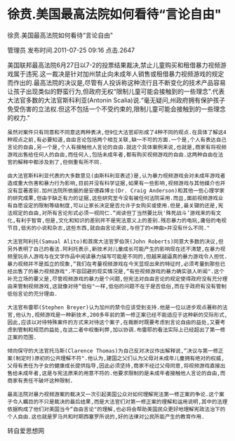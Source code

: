 # 徐贲.美国最高法院如何看待“言论自由"  
徐贲.美国最高法院如何看待“言论自由"

管理员 发布时间.2011-07-25 09:16  点击.2647



  美国联邦最高法院6月27日以7-2的投票结果裁决,禁止儿童购买和租借暴力视频游戏属于违宪.这一裁决是针对加州禁止向未成年人销售或租借暴力视频游戏的规定而作出的.最高法院的决议是,尽管有人投诉称这种流行且不断变化的技术产品容易让孩子出现类似的野蛮行为,但政府无权“限制儿童可能会接触到的一些理念".代表大法官多数的大法官斯科利亚(Antonin Scalia)说.“毫无疑问,州政府拥有保护孩子免受伤害的立法权.但这不包括一个不受约束的,限制儿童可能会接触到的一些理念的权力."

    虽然对案件只有同意和不同意这两种表决,但9位大法官却形成了4种不同的观点.在具体了解这4种观点之前,有必要知道,自由言论包括两个相互关联,缺一不可的方面.一个是,个人有表达自己言论的自由,另一个是,个人有接触他人言论的自由.就这个具体案例来说,也就是,商家有将视频游戏出售给任何人的自由,而任何人,包括未成年者,都有购买视频游戏的自由.这两种自由在法官的解释中都涉及到了,但侧重有所不同.

    由大法官斯科利亚代表的大多数意见(由斯科利亚表述)是,认为暴力视频游戏会对未成年游戏者造成重大伤害和暴力行为影响,目前并没有科学证据,如果有一些影响,视频游戏与其他媒介也并没有显著差别.加州法院所依据的是安德森博士(Dr. Craig Anderson)和其他一些心理学家的研究成果,但由于缺乏有力的证据,这些研究至今没有被任何法院采用.而且,面前视频游戏业有自愿设定的限制等级制度,可以让家长决定是否允许子女购买或使用.但是,最关键的还是,宪法规定的自由,对所有言论形式必须一视同仁.“阅读但丁当然要比玩'殊死战斗’游戏来的有文化,有利于智育,但是,文化和知识的差别并不是宪法意义上的差别.残忍暴力的电玩,庸俗的电视节目,低劣的小说和杂志,这些东西,就自由言论来说,与但丁的<神曲>并没有什么不同."

    大法官阿利托(Samual Alito)和首席大法官罗伯茨(John Roberts)同意大多数的决议,但另外表明了自己的看法.阿利托表示,新技术对儿童成长可能产生的影响现在还不清楚,在暴力视频里玩杀人游戏与在文学作品中阅读暴力描写可能是不同的,但越来越逼真的暴力游戏令人担忧.暴力视频并不是孤立的现象,“我们在考量视频游戏在今天显现出来的特征时,必须考量到那些已经出售了的暴力视频游戏".不容回避的现实情况是,“有些视频游戏的暴力确实骇人听闻".这个补充立场的要义是,尽管视频游戏的暴力是个问题,但宪法对自由言论的规定使得政府没有充分理由来管制视频游戏,这就像对待“低俗"一样,低俗的问题不在于是否低俗,而在于政府有没有管制低俗言论的充分理由.

    大法官布雷耶(Stephen Breyer)认为加州的禁令应该受到支持.他是一位以进步观点著称的法官,他认为,视频游戏是一种新技术,200多年前的第一修正案已经不能适应于这种新的交际形式,因此,应该以对待特殊案件的方式来对待这个案子,在裁断时既要考虑到言论自由的益处,又要考虑到管制和规范的益处,在这二者中权衡利弊,加以协调.布雷耶的看法实际上已经超出了第一修正案的范围.

    倾向保守的大法官托马斯(Clarence Thomas)为自己反对决议作出解释说,“决议与第一修正案(制定时)原初的公共理解不符".他认为,建国之父们认为父母对未成年儿童拥有绝对的权威,父母有责任为子女的健康成长提供指导,因此必须坚持,商家不经过父母同意,将视频游戏直接出售给未成年者,这是与宪法原来的用意不符的.他要求限制的是未成年者接触他人言论的自由,而商家有责任不破坏这种限制.

    最高法院对暴力视频游案的裁决又一次引起美国公众对如何理解宪法第一修正案的争论.这个案子令人瞩目的不只是裁决的最后结果,而是大法官们对第一修正案的理解和运用说明,其中的法理依据构成了他们对美国当今“自由言论"的理解,也必将会帮助美国民众更好地理解宪政法治下的个人自由.这也就是罗马共和时期西塞罗所说的,好的法律对公民所能产生的教育作用.

 

 

 

 转自爱思想网

 